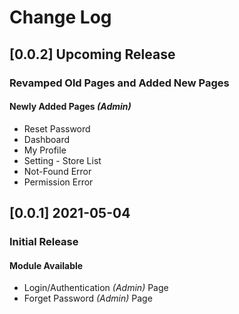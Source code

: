 # Change Log

## [0.0.2] Upcoming Release
### Revamped Old Pages and Added New Pages
#### **Newly Added Pages _(Admin)_**
* Reset Password
* Dashboard
* My Profile
* Setting - Store List
* Not-Found Error
* Permission Error


## [0.0.1] 2021-05-04
### Initial Release
#### **Module Available**
* Login/Authentication _(Admin)_ Page
* Forget Password _(Admin)_ Page